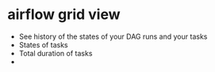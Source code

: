 # airflow grid view
- See history of the states of your DAG runs and your tasks
- States of tasks
- Total duration of tasks
- 